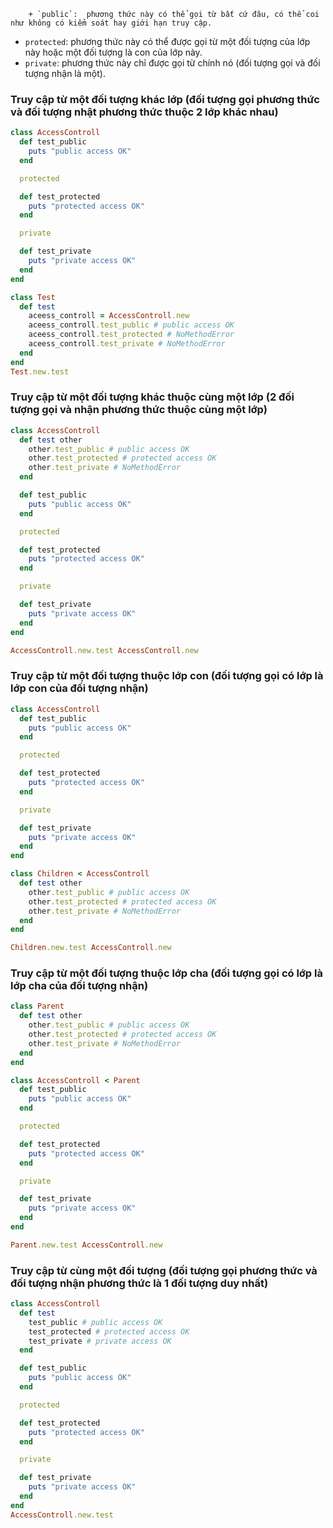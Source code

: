 
		+ `public`:  phương thức này có thể gọi từ bất cứ đâu, có thể coi như không có kiểm soát hay giới hạn truy cập.
+ `protected`: phương thức này có thể được gọi từ một đối tượng của lớp này hoặc một đối tượng là con của lớp này.
+ `private`: phương thức này chỉ được gọi từ chính nó (đối tượng gọi và đối tượng nhận là một).
### Truy cập từ một đối tượng khác lớp (đối tượng gọi phương thức và đối tượng nhật phương thức thuộc 2 lớp khác nhau)
```ruby
class AccessControll
  def test_public
    puts "public access OK"
  end

  protected

  def test_protected
    puts "protected access OK"
  end

  private

  def test_private
    puts "private access OK"
  end
end

class Test
  def test
    aceess_controll = AccessControll.new
    aceess_controll.test_public # public access OK
    aceess_controll.test_protected # NoMethodError
    aceess_controll.test_private # NoMethodError
  end
end
Test.new.test
```
### Truy cập từ một đối tượng khác thuộc cùng một lớp (2 đối tượng gọi và nhận phương thức thuộc cùng một lớp)
```ruby
class AccessControll
  def test other
    other.test_public # public access OK
    other.test_protected # protected access OK
    other.test_private # NoMethodError
  end

  def test_public
    puts "public access OK"
  end

  protected

  def test_protected
    puts "protected access OK"
  end

  private

  def test_private
    puts "private access OK"
  end
end

AccessControll.new.test AccessControll.new 
```

### Truy cập từ một đối tượng thuộc lớp con (đối tượng gọi có lớp là lớp con của đối tượng nhận)
```ruby
class AccessControll
  def test_public
    puts "public access OK"
  end

  protected

  def test_protected
    puts "protected access OK"
  end

  private

  def test_private
    puts "private access OK"
  end
end

class Children < AccessControll
  def test other
    other.test_public # public access OK
    other.test_protected # protected access OK
    other.test_private # NoMethodError
  end
end

Children.new.test AccessControll.new
```

### Truy cập từ một đối tượng thuộc lớp cha (đối tượng gọi có lớp là lớp cha của đối tượng nhận)

```ruby
class Parent
  def test other
    other.test_public # public access OK
    other.test_protected # protected access OK
    other.test_private # NoMethodError
  end
end

class AccessControll < Parent
  def test_public
    puts "public access OK"
  end

  protected

  def test_protected
    puts "protected access OK"
  end

  private

  def test_private
    puts "private access OK"
  end
end

Parent.new.test AccessControll.new 
```

### Truy cập từ cùng một đối tượng (đối tượng gọi phương thức và đối tượng nhận phương thức là 1 đối tượng duy nhất)
```ruby
class AccessControll
  def test
    test_public # public access OK
    test_protected # protected access OK
    test_private # private access OK
  end

  def test_public
    puts "public access OK"
  end

  protected

  def test_protected
    puts "protected access OK"
  end

  private

  def test_private
    puts "private access OK"
  end
end
AccessControll.new.test
```
	
